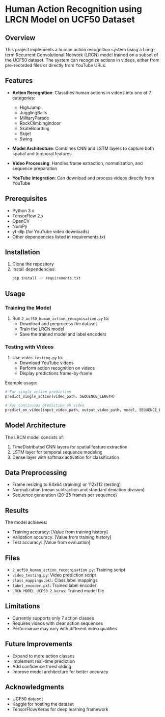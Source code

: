 # Human Action Recognition using LRCN Model on UCF50 Dataset

## Overview

This project implements a human action recognition system using a Long-term Recurrent Convolutional Network (LRCN) model trained on a subset of the UCF50 dataset. The system can recognize actions in videos, either from pre-recorded files or directly from YouTube URLs.

## Features

- **Action Recognition**: Classifies human actions in videos into one of 7 categories:
  - HighJump
  - JugglingBalls
  - MilitaryParade
  - RockClimbingIndoor
  - SkateBoarding
  - Skijet
  - Swing

- **Model Architecture**: Combines CNN and LSTM layers to capture both spatial and temporal features
- **Video Processing**: Handles frame extraction, normalization, and sequence preparation
- **YouTube Integration**: Can download and process videos directly from YouTube

## Prerequisites

- Python 3.x
- TensorFlow 2.x
- OpenCV
- NumPy
- yt-dlp (for YouTube video downloads)
- Other dependencies listed in requirements.txt

## Installation

1. Clone the repository
2. Install dependencies:
   ```bash
   pip install -r requirements.txt
   ```

## Usage

### Training the Model

1. Run `2_ucf50_human_action_recognisation.py` to:
   - Download and preprocess the dataset
   - Train the LRCN model
   - Save the trained model and label encoders

### Testing with Videos

1. Use `video_testing.py` to:
   - Download YouTube videos
   - Perform action recognition on videos
   - Display predictions frame-by-frame

Example usage:
```python
# For single action prediction
predict_single_action(video_path, SEQUENCE_LENGTH)

# For continuous prediction on video
predict_on_video(input_video_path, output_video_path, model, SEQUENCE_LENGTH)
```

## Model Architecture

The LRCN model consists of:
1. TimeDistributed CNN layers for spatial feature extraction
2. LSTM layer for temporal sequence modeling
3. Dense layer with softmax activation for classification

## Data Preprocessing

- Frame resizing to 64x64 (training) or 112x112 (testing)
- Normalization (mean subtraction and standard deviation division)
- Sequence generation (20-25 frames per sequence)

## Results

The model achieves:
- Training accuracy: [Value from training history]
- Validation accuracy: [Value from training history]
- Test accuracy: [Value from evaluation]

## Files

- `2_ucf50_human_action_recognisation.py`: Training script
- `video_testing.py`: Video prediction script
- `class_mappings.pkl`: Class label mappings
- `label_encoder.pkl`: Trained label encoder
- `LRCN_MODEL_UCF50_2.keras`: Trained model file

## Limitations

- Currently supports only 7 action classes
- Requires videos with clear action sequences
- Performance may vary with different video qualities

## Future Improvements

- Expand to more action classes
- Implement real-time prediction
- Add confidence thresholding
- Improve model architecture for better accuracy

## Acknowledgments

- UCF50 dataset
- Kaggle for hosting the dataset
- TensorFlow/Keras for deep learning framework
